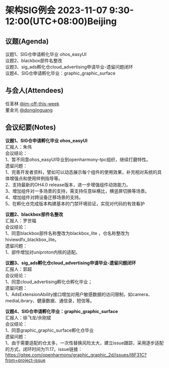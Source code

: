 # 架构SIG例会 2023-11-07 9:30-12:00(UTC+08:00)Beijing

## 议题(Agenda)

议题1、SIG仓申请孵化毕业 ohos_easyUI  
议题2、blackbox部件名整改  
议题3、sig_ads孵化仓cloud_advertising申请毕业-遗留问题闭环  
议题4、SIG仓申请孵化毕业：graphic_graphic_surface  

## 与会人(Attendees)

任革林 [@im-off-this-week](https://gitee.com/im-off-this-week)  
董金光 [@dongjinguang](https://gitee.com/dongjinguang)  

## 会议纪要(Notes)

**议题1、SIG仓申请孵化毕业 ohos_easyUI**  
汇报人：朱伟  
会议结论：  
1、暂不同意ohos_easyUI毕业到openharmony-tpc组织，继续打磨特性。  
遗留问题：  
1、完善开发者资料，譬如可以动态展示每个组件的使用效果，补充相对系统的具体增强点和使用样例指导等。  
2、支持最新的OH4.0 release版本，进一步增强组件动效能力。  
3、增加组件对一多场景的支持，需支持任意纵横比，横竖屏切换等场景。  
4、增加组件对跨设备迁移场景的支持。  
5、在孵化仓完成版本构建基本的门禁环境验证，实现对代码的有效看护  

**议题2、blackbox部件名整改**  
汇报人：罗世福  
会议结论：  
1、同意blackbox部件名称整改为blackbox_lite ，仓名称整改为hiviewdfx_blackbox_lite。  
遗留问题：  
1、部件增加对uniproton内核的适配。  

**议题3、sig_ads孵化仓cloud_advertising申请毕业-遗留问题闭环**  
汇报人：郭超  
会议结论：  
1、同意cloud_advertising孵化仓孵化毕业；  
遗留问题：  
1、AdsExtensionAbility接口增加对用户敏感数据的访问限制，如camera、mediaLibrary、健康数据、通信录，短信等。  

**议题4、SIG仓申请孵化毕业：graphic_graphic_surface**  
汇报人：徐飞龙/佘刚斌  
会议结论：  
1、同意graphic_graphic_surface孵化仓毕业  
遗留问题：  
1、由于需要适配的仓太多，一次性替换风险太大，建立issue跟踪，采用逐步适配的方式，闭环时间为11.17。issue链接：https://gitee.com/openharmony/graphic_graphic_2d/issues/I8F31C?from=project-issue  
